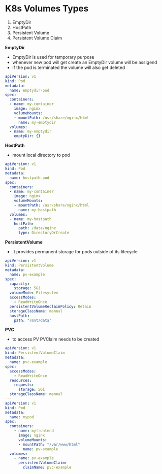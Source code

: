 # K8s Volumes Types

1. EmptyDir
2. HostPath
3. Persistent Volume
4. Persistent Volume Claim


**EmptyDir**
- EmptyDir is used for temporary purpose
- whenever new pod will get create an EmptyDir volume will be assigend
- if the pod is terminated the volume will also get deleted
  
```yaml
apiVersion: v1
kind: Pod
metadata:
  name: emptydir-pod
spec:
  containers:
  - name: my-container
    image: nginx
    volumeMounts:
    - mountPath: /usr/share/nginx/html
      name: my-emptydir
  volumes:
  - name: my-emptydir
    emptyDir: {}
```

**HostPath**
- mount local directory to pod

```yaml
apiVersion: v1
kind: Pod
metadata:
  name: hostpath-pod
spec:
  containers:
  - name: my-container
    image: nginx
    volumeMounts:
    - mountPath: /usr/share/nginx/html
      name: my-hostpath
  volumes:
  - name: my-hostpath
    hostPath:
      path: /data/nginx
      type: DirectoryOrCreate
```

**PersistentVolume**
- It provides permanent storage for pods outside of its lifecycle
  
```yaml
apiVersion: v1
kind: PersistentVolume
metadata:
  name: pv-example
spec:
  capacity:
    storage: 5Gi
  volumeMode: Filesystem
  accessModes:
    - ReadWriteOnce
  persistentVolumeReclaimPolicy: Retain
  storageClassName: manual
  hostPath:
    path: "/mnt/data"
```

**PVC**
- to access PV PVClaim needs to be created

```yaml
apiVersion: v1
kind: PersistentVolumeClaim
metadata:
  name: pvc-example
spec:
  accessModes:
    - ReadWriteOnce
  resources:
    requests:
      storage: 5Gi
  storageClassName: manual
---
apiVersion: v1
kind: Pod
metadata:
  name: mypod
spec:
  containers:
    - name: myfrontend
      image: nginx
      volumeMounts:
      - mountPath: "/var/www/html"
        name: pv-example
  volumes:
    - name: pv-example
      persistentVolumeClaim:
        claimName: pvc-example
```
